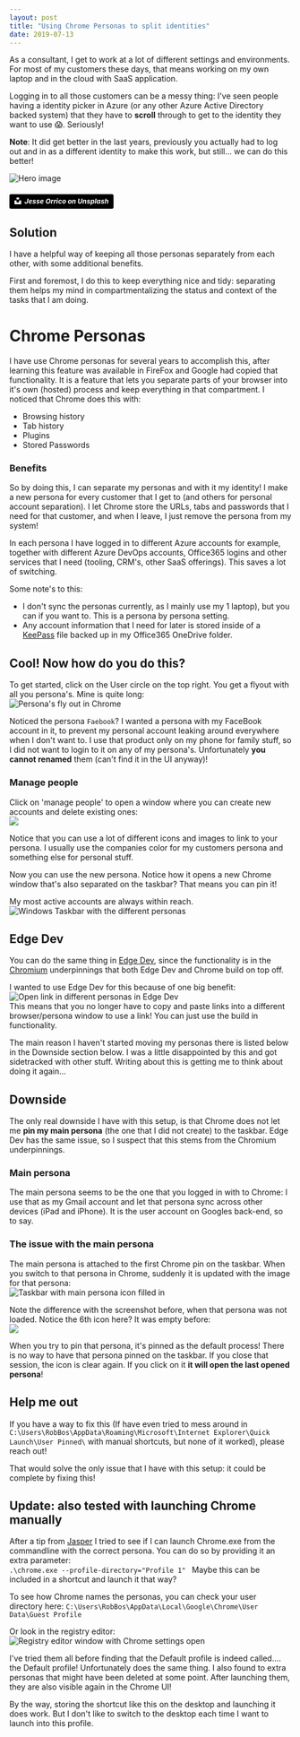 ```yaml
---
layout: post
title: "Using Chrome Personas to split identities"
date: 2019-07-13
---
```


As a consultant, I get to work at a lot of different settings and environments. For most of my customers these days, that means working on my own laptop and in the cloud with SaaS application.  

Logging in to all those customers can be a messy thing: I've seen people having a identity picker in Azure (or any other Azure Active Directory backed system) that they have to **scroll** through to get to the identity they want to use 😱. Seriously! 

**Note**: It did get better in the last years, previously you actually had to log out and in as a different identity to make this work, but still... we can do this better!

![Hero image](/images/20190713/jesse-orrico-unsplash.jpg)
##### <a style="background-color:black;color:white;text-decoration:none;padding:4px 6px;font-family:-apple-system, BlinkMacSystemFont, &quot;San Francisco&quot;, &quot;Helvetica Neue&quot;, Helvetica, Ubuntu, Roboto, Noto, &quot;Segoe UI&quot;, Arial, sans-serif;font-size:12px;font-weight:bold;line-height:1.2;display:inline-block;border-radius:3px" href="https://unsplash.com/@jessedo81?utm_medium=referral&amp;utm_campaign=photographer-credit&amp;utm_content=creditBadge" target="_blank" rel="noopener noreferrer" title="Download free do whatever you want high-resolution photos from jesse orrico"><span style="display:inline-block;padding:2px 3px"><svg xmlns="http://www.w3.org/2000/svg" style="height:12px;width:auto;position:relative;vertical-align:middle;top:-2px;fill:white" viewBox="0 0 32 32"><title>unsplash-logo</title><path d="M10 9V0h12v9H10zm12 5h10v18H0V14h10v9h12v-9z"></path></svg></span><span style="display:inline-block;padding:2px 3px">Jesse Orrico on Unsplash</span></a>

## Solution

I have a helpful way of keeping all those personas separately from each other, with some additional benefits.

First and foremost, I do this to keep everything nice and tidy: separating them helps my mind in compartmentalizing the status and context of the tasks that I am doing.

# Chrome Personas
I have use Chrome personas for several years to accomplish this, after learning this feature was available in FireFox and Google had copied that functionality. It is a feature that lets you separate parts of your browser into it's own (hosted) process and keep everything in that compartment. I noticed that Chrome does this with:
* Browsing history
* Tab history
* Plugins
* Stored Passwords

### Benefits
So by doing this, I can separate my personas and with it my identity! I make a new persona for every customer that I get to (and others for personal account separation). I let Chrome store the URLs, tabs and passwords that I need for that customer, and when I leave, I just remove the persona from my system!

In each persona I have logged in to different Azure accounts for example, together with different Azure DevOps accounts, Office365 logins and other services that I need (tooling, CRM's, other SaaS offerings). This saves a lot of switching.

Some note's to this:

* I don't sync the personas currently, as I mainly use my 1 laptop), but you can if you want to. This is a persona by persona setting.
* Any account information that I need for later is stored inside of a [KeePass](https://keepass.info/) file backed up in my Office365 OneDrive folder.

## Cool! Now how do you do this?
To get started, click on the User circle on the top right. You get a flyout with all you persona's. Mine is quite long:  
![Persona's fly out in Chrome](/images/20190713/20190713_01_MyPersonas.png)  

Noticed the persona `Faebook`? I wanted a persona with my FaceBook account in it, to prevent my personal account leaking around everywhere when I don't want to. I use that product only on my phone for family stuff, so I did not want to login to it on any of my persona's. Unfortunately **you cannot renamed** them (can't find it in the UI anyway)!  

### Manage people

Click on 'manage people' to open a window where you can create new accounts and delete existing ones:  
![](/images/20190713/20190713_03_PersonasAdmin.png)  

Notice that you can use a lot of different icons and images to link to your persona. I usually use the companies color for my customers persona and something else for personal stuff.

Now you can use the new persona. Notice how it opens a new Chrome window that's also separated on the taskbar? That means you can pin it! 

My most active accounts are always within reach.
![Windows Taskbar with the different personas](/images/20190713/20190713_02_Taskbar.png)   

## Edge Dev
You can do the same thing in [Edge Dev](https://developer.microsoft.com/en-us/microsoft-edge/?WT.mc_id=DOP-MVP-5003719), since the functionality is in the [Chromium](https://www.chromium.org/Home) underpinnings that both Edge Dev and Chrome build on top off. 

I wanted to use Edge Dev for this because of one big benefit:
![Open link in different personas in Edge Dev](/images/20190713/20190713_04_OpenAsInChrEdge.png)  
This means that you no longer have to copy and paste links into a different browser/persona window to use a link! You can just use the build in functionality.

The main reason I haven't started moving my personas there is listed below in the Downside section below. I was a little disappointed by this and got sidetracked with other stuff. Writing about this is getting me to think about doing it again...

## Downside
The only real downside I have with this setup, is that Chrome does not let me **pin my main persona** (the one that I did not create) to the taskbar. Edge Dev has the same issue, so I suspect that this stems from the Chromium underpinnings.

### Main persona
The main persona seems to be the one that you logged in with to Chrome: I use that as my Gmail account and let that persona sync across other devices (iPad and iPhone). It is the user account on Googles back-end, so to say. 

### The issue with the main persona
The main persona is attached to the first Chrome pin on the taskbar. When you switch to that persona in Chrome, suddenly it is updated with the image for that persona:  
![Taskbar with main persona icon filled in](/images/20190713/20190713_05_Taskbar2.png)  

Note the difference with the screenshot before, when that persona was not loaded. Notice the 6th icon here? It was empty before:  
![](/images/20190713/20190713_02_Taskbar.png)   

When you try to pin that persona, it's pinned as the default process! There is no way to have that persona pinned on the taskbar. If you close that session, the icon is clear again. If you click on it **it will open the last opened persona**!

## Help me out
If you have a way to fix this (If have even tried to mess around in `C:\Users\RobBos\AppData\Roaming\Microsoft\Internet Explorer\Quick Launch\User Pinned\` with manual shortcuts, but none of it worked), please reach out!  

That would solve the only issue that I have with this setup: it could be complete by fixing this!

## Update: also tested with launching Chrome manually
After a tip from [Jasper](https://twitter.com/jaspergilhuis) I tried to see if I can launch Chrome.exe from the commandline with the correct persona. You can do so by providing it an extra parameter:  
`.\chrome.exe --profile-directory="Profile 1" `
Maybe this can be included in a shortcut and launch it that way?

To see how Chrome names the personas, you can check your user directory here: `C:\Users\RobBos\AppData\Local\Google\Chrome\User Data\Guest Profile`  

Or look in the registry editor:  
![Registry editor window with Chrome settings open](/images/20190713/20190713_06_ChromeManually.png)

I've tried them all before finding that the Default profile is indeed called.... the Default profile! Unfortunately does the same thing. 
I also found to extra personas that might have been deleted at some point. After launching them, they are also visible again in the Chrome UI!

By the way, storing the shortcut like this on the desktop and launching it does work. But I don't like to switch to the desktop each time I want to launch into this profile.